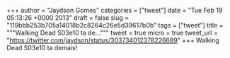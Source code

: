 
+++
author = "Jaydson Gomes"
categories = ["tweet"]
date = "Tue Feb 19 05:13:26 +0000 2013"
draft = false
slug = "119bbb253b705a14018b2c8264c26e5d39617b0b"
tags = ["tweet"]
title = """Walking Dead S03e10 ta de..."""
tweet = true
micro = true
tweet_url = "https://twitter.com/jaydson/status/303734012378226689"
+++
Walking Dead S03e10 ta demais!
